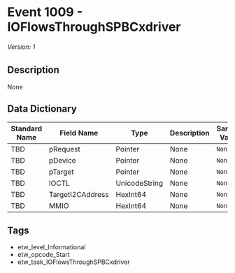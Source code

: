 # Event 1009 - IOFlowsThroughSPBCxdriver
###### Version: 1

## Description
None

## Data Dictionary
|Standard Name|Field Name|Type|Description|Sample Value|
|---|---|---|---|---|
|TBD|pRequest|Pointer|None|`None`|
|TBD|pDevice|Pointer|None|`None`|
|TBD|pTarget|Pointer|None|`None`|
|TBD|IOCTL|UnicodeString|None|`None`|
|TBD|TargetI2CAddress|HexInt64|None|`None`|
|TBD|MMIO|HexInt64|None|`None`|

## Tags
* etw_level_Informational
* etw_opcode_Start
* etw_task_IOFlowsThroughSPBCxdriver